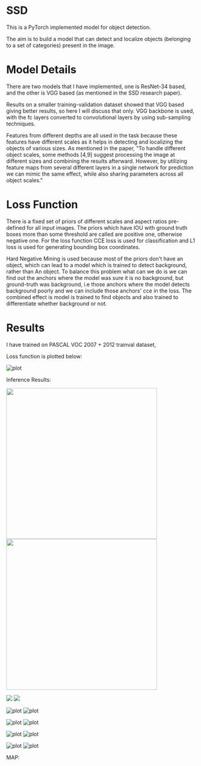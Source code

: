 # SSD
This is a PyTorch implemented model for object detection.

The aim is to build a model that can detect and localize objects (belonging to a set of categories) present in the image.

# Model Details
There are two models that I have implemented, one is ResNet-34 based, and the other is VGG based (as mentioned in
the SSD research paper).

Results on a smaller training-validation dataset showed that VGG based giving better results, so here I will discuss
that only. VGG backbone is used, with the fc layers converted to convolutional layers
by using sub-sampling techniques.


Features from different depths are all used in the task because these features
have different scales as it helps in detecting and localizing the objects of
various sizes. As mentioned in the paper, "To handle different object scales,
some methods [4,9] suggest processing the image at different sizes and combining the
results afterward. However, by utilizing feature maps from several different layers in a
single network for prediction we can mimic the same effect, while also sharing parameters across all object scales."

# Loss Function
There is a fixed set of priors of different scales and aspect ratios pre-defined for all
input images. The priors which have IOU with ground truth boxes more than some threshold
are called are positive one, otherwise negative one. For the loss function
CCE loss is used for classification and L1 loss is used for generating bounding box
coordinates.

Hard Negative Mining is used because most of the priors don't have an object, which can lead to a model which is trained to detect background, rather than
An object. To balance this problem what can we do is we can find out the anchors where the model was sure it is no background, but ground-truth was background,
i.e those anchors where the model detects background poorly and we can include those anchors' cce in the loss.
The combined effect is model is trained to find objects and also trained to differentiate whether background or not.


# Results
I have trained on PASCAL VOC 2007 + 2012 trainval dataset, 

Loss function is plotted below:

![plot](./Images/loss_fn.png)

Inference Results:

<img src="./Images/te1.png" width="400" height="400"><img src="./Images/te11.png" width="400" height="400">


![](./Images/te1.png) ![](./Images/te11.png)

![plot](./Images/te2.png)
![plot](./Images/te22.png)

![plot](./Images/te3.png)
![plot](./Images/te33.png)

![plot](./Images/te4.png)
![plot](./Images/te44.png)

![plot](./Images/te5.png)
![plot](./Images/te55.png)

MAP:

